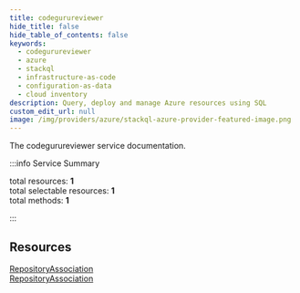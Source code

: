 ```yaml
---
title: codegurureviewer
hide_title: false
hide_table_of_contents: false
keywords:
  - codegurureviewer
  - azure
  - stackql
  - infrastructure-as-code
  - configuration-as-data
  - cloud inventory
description: Query, deploy and manage Azure resources using SQL
custom_edit_url: null
image: /img/providers/azure/stackql-azure-provider-featured-image.png
---
```


The codegurureviewer service documentation.

:::info Service Summary

<div class="row">
<div class="providerDocColumn">
<span>total resources:&nbsp;<b>1</b></span><br />
<span>total selectable resources:&nbsp;<b>1</b></span><br />
<span>total methods:&nbsp;<b>1</b></span><br />
</div>
</div>

:::

## Resources
<div class="row">
<div class="providerDocColumn">
<a href="/providers/azure/codegurureviewer/RepositoryAssociation/">RepositoryAssociation</a>
</div>
<div class="providerDocColumn">
<a href="/providers/azure/codegurureviewer/RepositoryAssociation/">RepositoryAssociation</a>
</div>
</div>